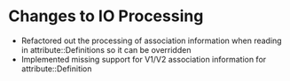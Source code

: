 # Changes to IO Processing
+ Refactored out the processing of association information when reading in attribute::Definitions so it can be overridden
+ Implemented missing support for V1/V2 association information for attribute::Definition
